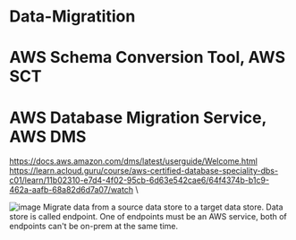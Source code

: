 # Data-Migratition

# AWS Schema Conversion Tool, AWS SCT

# AWS Database Migration Service, AWS DMS
https://docs.aws.amazon.com/dms/latest/userguide/Welcome.html \
https://learn.acloud.guru/course/aws-certified-database-speciality-dbs-c01/learn/11b02310-e7d4-4f02-95cb-6d63e542cae6/64f4374b-b1c9-462a-aafb-68a82d6d7a07/watch \

![image](https://user-images.githubusercontent.com/34925678/208171021-4473a878-a1d8-4b3d-ae70-e057860e78c0.png)
Migrate data from a source data store to a target data store. Data store is called endpoint.
One of endpoints must be an AWS service, both of endpoints can't be on-prem at the same time.

